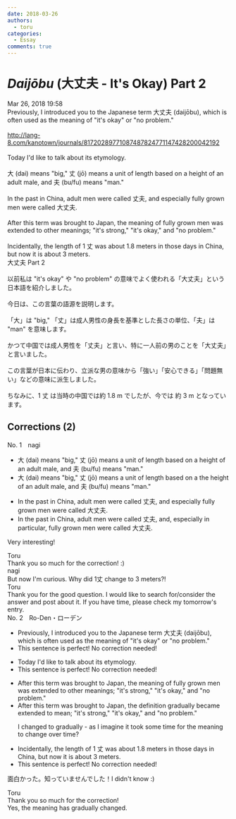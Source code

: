 ```yaml
---
date: 2018-03-26
authors:
  - toru
categories:
  - Essay
comments: true
---
```


# <strong><em>Daijōbu</strong></em> (大丈夫 - It's Okay) Part 2
<div class="date">Mar 26, 2018 19:58</div>
<div id="post"><div id="body_show_ori">
Previously, I introduced you to the Japanese term 大丈夫 (daijōbu), which is often used as the meaning of "it's okay" or "no problem."<br/><br/><a href="http://lang-8.com/kanotown/journals/81720289771087487824771147428200042192" target="_blank">http://lang-8.com/kanotown/journals/81720289771087487824771147428200042192</a><br/><br/>Today I'd like to talk about its etymology.<br/><br/>大 (dai) means "big," 丈 (jō) means a unit of length based on a height of an adult male, and 夫 (bu/fu) means "man."<br/><br/>In the past in China, adult men were called 丈夫, and especially fully grown men were called 大丈夫.<br/><br/>After this term was brought to Japan, the meaning of fully grown men was extended to other meanings; "it's strong," "it's okay," and "no problem."<br/><br/>Incidentally, the length of 1 丈 was about 1.8 meters in those days in China, but now it is about 3 meters.
</div></div>

<!-- more -->

<div id="post_ja"><div id="body_show_mo">
大丈夫 Part 2<br/><br/>以前私は "it's okay" や "no problem" の意味でよく使われる「大丈夫」という日本語を紹介しました。<br/><br/>今日は、この言葉の語源を説明します。<br/><br/>「大」は "big," 「丈」は成人男性の身長を基準とした長さの単位、「夫」は "man" を意味します。<br/><br/>かつて中国では成人男性を「丈夫」と言い、特に一人前の男のことを「大丈夫」と言いました。<br/><br/>この言葉が日本に伝わり、立派な男の意味から「強い」「安心できる」「問題無い」などの意味に派生しました。<br/><br/>ちなみに、1 丈 は当時の中国では約 1.8 m でしたが、今では 約 3 m となっています。
</div></div>

## Corrections (2)
<div id="block"><div class="first_name"> No. 1　<span class="just_name">nagi</span></div><div id="block2">
<ul class="correction_field">
<li class="incorrect">大 (dai) means "big," 丈 (jō) means a unit of length based on a height of an adult male, and 夫 (bu/fu) means "man."</li>
<li class="corrected correct">
大 (dai) means "big," 丈 (jō) means a unit of length based on <span class="sline">a</span> <span class="f_blue"><span class="f_bold">the</span></span> height of an adult male, and 夫 (bu/fu) means "man."
</li>
</ul>
<ul class="correction_field">
<li class="incorrect">In the past in China, adult men were called 丈夫, and especially fully grown men were called 大丈夫.</li>
<li class="corrected correct">
In the past in China, adult men were called 丈夫, and<span class="f_blue"><span class="f_bold">,</span></span> <span class="sline">especially</span><span class="f_blue"><span class="f_bold"> in particular, </span></span>fully grown men were called 大丈夫.
</li>
</ul>
<p class="comment_small">
 Very interesting!
</p>

</div><div class="name"><span class="just_name">Toru</span><br>
Thank you so much for the correction! :)
</div>
<div class="name"><span class="just_name">nagi</span><br>
But now I'm curious. Why did 1丈 change to 3 meters?!
</div>
<div class="name"><span class="just_name">Toru</span><br>
Thank you for the good question. I would like to search for/consider the answer and post about it. If you have time, please check my tomorrow's entry.
</div>
</div>
<div id="block"><div class="first_name"> No. 2　<span class="just_name">Ro-Den・ローデン</span></div><div id="block2">
<ul class="correction_field">
<li class="incorrect">Previously, I introduced you to the Japanese term 大丈夫 (daijōbu), which is often used as the meaning of "it's okay" or "no problem."</li>
<li class="corrected perfect">This sentence is perfect! No correction needed!</li>
</ul>
<ul class="correction_field">
<li class="incorrect">Today I'd like to talk about its etymology.</li>
<li class="corrected perfect">This sentence is perfect! No correction needed!</li>
</ul>
<ul class="correction_field">
<li class="incorrect">After this term was brought to Japan, the meaning of fully grown men was extended to other meanings; "it's strong," "it's okay," and "no problem."</li>
<li class="corrected correct">
After this term was brought to Japan, the definition gradually became extended to mean; "it's strong," "it's okay," and "no problem."
<p class="correction_comment">I changed to gradually - as I imagine it took some time for the meaning to change over time?</p>
</li>
</ul>
<ul class="correction_field">
<li class="incorrect">Incidentally, the length of 1 丈 was about 1.8 meters in those days in China, but now it is about 3 meters.</li>
<li class="corrected perfect">This sentence is perfect! No correction needed!</li>
</ul>
<p class="comment_small">
 面白かった。知っていませんでした！I didn't know :)
</p>

</div><div class="name"><span class="just_name">Toru</span><br>
Thank you so much for the correction!<br/>Yes, the meaning has gradually changed.
</div>
</div>
